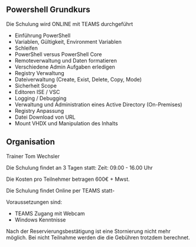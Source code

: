 ## Powershell Grundkurs

Die Schulung wird ONLINE mit TEAMS durchgeführt


- Einführung PowerShell
- Variablen, Gültigkeit, Environment Variablen
- Schleifen
- PowerShell versus PowerShell Core
- Remoteverwaltung und Daten formatieren
- Verschiedene Admin Aufgaben erledigen
- Registry Verwaltung
- Dateiverwaltung (Create, Exist, Delete, Copy, Mode)
- Sicherheit Scope
- Editoren ISE / VSC 
- Logging / Debugging
- Verwaltung und Administration eines Active Directory (On-Premises)
- Registry Anpassung
- Datei Download von URL
- Mount VHDX und Manipulation des Inhalts

## Organisation
Trainer Tom Wechsler 

Die Schulung findet an 3 Tagen statt:
Zeit: 09.00 - 16.00 Uhr

Die Kosten pro Teilnehmer betragen 600€ + Mwst. 

Die Schulung findet Online per TEAMS statt-

Voraussetzungen sind:
- TEAMS Zugang mit Webcam
- Windows Kenntnisse

Nach der Reservierungsbestätigung ist eine Stornierung nicht mehr möglich. Bei nicht Teilnahme
werden die die Gebühren trotzdem berechnet.
